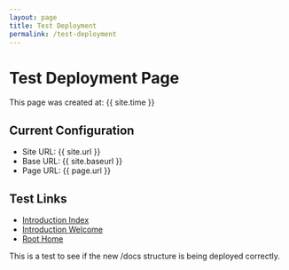 ```yaml
---
layout: page
title: Test Deployment
permalink: /test-deployment
---
```


# Test Deployment Page

This page was created at: {{ site.time }}

## Current Configuration
- Site URL: {{ site.url }}
- Base URL: {{ site.baseurl }}
- Page URL: {{ page.url }}

## Test Links
- [Introduction Index](/Introduction/)
- [Introduction Welcome](/Introduction/welcome)
- [Root Home](/)

This is a test to see if the new /docs structure is being deployed correctly.